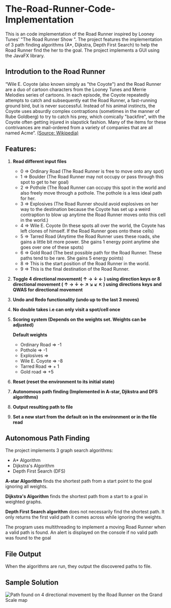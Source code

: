 # The-Road-Runner-Code-Implementation
This is an code implementation of the Road Runner inspired by Looney Tunes' "The Road Runner  Show ". The project features the implementation of 3 path finding algorithms (A*, Dijkstra, Depth First Search) to help the Road Runner find the her to the goal. The project implements a GUI using the JavaFX library.

## Introdution to the Road Runner
“Wile E. Coyote (also known simply as "the Coyote") and the Road Runner are a duo of cartoon characters from the Looney Tunes and Merrie Melodies series of cartoons. In each episode, the Coyote repeatedly attempts to catch and subsequently eat the Road Runner, a fast-running ground bird, but is never successful. Instead of his animal instincts, the Coyote uses absurdly complex contraptions (sometimes in the manner of Rube Goldberg) to try to catch his prey, which comically "backfire", with the Coyote often getting injured in slapstick fashion. Many of the items for these contrivances are mail-ordered from a variety of companies that are all named Acme”. [(Source: Wikipedia)](https://en.wikipedia.org/wiki/Wile_E._Coyote_and_the_Road_Runner)

## Features:
 1. **Read different input files**
    - 0 => Ordinary Road (The Road Runner is free to move onto any spot)
    - 1 => Boulder (The Road Runner may not occupy or pass through this spot to get to her goal)
    - 2 => Pothole (The Road Runner can occupy this spot in the world and also freely move through a pothole. The pothole is a less ideal path for her. 
    - 3 => Explosives (The Road Runner should avoid explosives on her way to the destination because the Coyote has set up a weird contraption to blow up anytime the Road Runner moves onto this cell in the world.)
    - 4 => Wile E. Coyote (In these spots all over the world, the Coyote has left clones of himself. If the Road Runner goes onto these cells)
    - 5 => Tarred Road (Anytime the Road Runner uses these roads, she gains a little bit more power. She gains 1 energy point anytime she goes over one of these spots)
    - 6 => Gold Road (The best possible path for the Road Runner. These paths tend to be rare. She gains 5 energy points)
    - 8 => This is the start position of the Road Runner in the world.
    - 9 => This is the final destination of the Road Runner.
    
 2. **Toggle 4 directional movement( ↑ → ↓ ← ) using direction keys or 8 directional movement ( ↑ → ↓ ← ↗ ↘  ↙ ↖ ) using directions keys and QWAS for directional movement**
 
 3. **Undo and Redo functionality (undo up to the last 3 moves)**
 4. **No double takes i.e can only visit a spot/cell once**
 5. **Scoring system (Depends on the weights set. Weights can be adjusted)**
 
    **Default weights**
     - Ordinary Road => -1
     - Pothole => -1
     - Explosives =>  
     - Wile E. Coyote => -8
     - Tarred Road => + 1
     - Gold road => +5

 6. **Reset (reset the environment to its initial state)**
 7. **Autonomous path finding (Implemented in A-star, Djikstra and DFS algorithms)**
 8. **Output resulting path to file**
 9. **Set a new start from the default on in the environment or in the file read**
 
 ## Autonomous Path Finding
The project implements 3 graph search algorithms:
  * A* Algorithm
  * Dijkstra's Algorithm
  * Depth First Search (DFS)
  
**A-star Algorithm** finds the shortest path from a start point to the goal ignoring all weights.

**Dijkstra's Algorithm** finds the shortest path from a start to a goal in weighted graphs.

**Depth First Search algorithm** does not necessarily find the shortest path. It only returns the first valid path it comes across while ignoring the weights.


The program uses multithreading to implement a moving Road Runner when a valid path is found. An alert is displayed on the console if no valid path was found to the goal

## File Output
When the algorithms are run, they output the discovered paths to file.

## Sample Solution
![Path found on 4 directional movement by the Road Runner on the Grand Scale map](https://user-images.githubusercontent.com/43356490/82752757-0371d300-9dc9-11ea-8ec8-ebcb625966a8.png)

